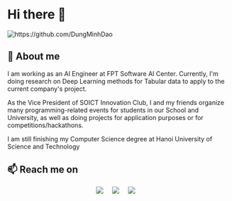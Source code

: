 # Hi there 👋

<img src="https://komarev.com/ghpvc/?username=DungMinhDao" alt="https://github.com/DungMinhDao" />

## 🔭 About me
I am working as an AI Engineer at FPT Software AI Center. Currently, I'm doing research on Deep Learning methods for Tabular data to apply to the current company's project.

As the Vice President of SOICT Innovation Club, I and my friends organize many programming-related events for students in our School and University, as well as doing projects for application purposes or for competitions/hackathons.

I am still finishing my Computer Science degree at Hanoi University of Science and Technology

## 📫 Reach me on
<p align="center">
  <a target="_blank"href="https://www.linkedin.com/in/dung-dao-402826169/"><img src="https://img.shields.io/badge/linkedin-%230077B5.svg?&style=for-the-badge&logo=linkedin&logoColor=white" /></a>&nbsp;&nbsp;&nbsp;&nbsp;
  <a target="_blank"href="https://www.facebook.com/minhdung.dao.31/"><img src="https://img.shields.io/badge/Facebook-1877F2?style=for-the-badge&logo=facebook&logoColor=white" /></a>&nbsp;&nbsp;&nbsp;&nbsp;
  <a href="mailto:dungdao3112000@gmail.com?subject=Hello%20Dung%20Dao,%20From%20Github"><img src="https://img.shields.io/badge/gmail-%23D14836.svg?&style=for-the-badge&logo=gmail&logoColor=white" /></a>&nbsp;&nbsp;&nbsp;&nbsp;
</p>

<!--
**DungMinhDao/DungMinhDao** is a ✨ _special_ ✨ repository because its `README.md` (this file) appears on your GitHub profile.

Here are some ideas to get you started:

- 🔭 I’m currently working on ...
- 🌱 I’m currently learning ...
- 👯 I’m looking to collaborate on ...
- 🤔 I’m looking for help with ...
- 💬 Ask me about ...
- 📫 How to reach me: ...
- 😄 Pronouns: ...
- ⚡ Fun fact: ...
-->
